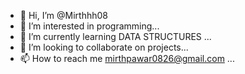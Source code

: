 - 👋 Hi, I’m @Mirthhh08
- 👀 I’m interested in programming...
- 🌱 I’m currently learning DATA STRUCTURES ...
- 💞️ I’m looking to collaborate on projects...
- 📫 How to reach me mirthpawar0826@gmail.com ...

<!---
Mirthhh08/Mirthhh08 is a ✨ special ✨ repository because its `README.md` (this file) appears on your GitHub profile.
You can click the Preview link to take a look at your changes.
--->
